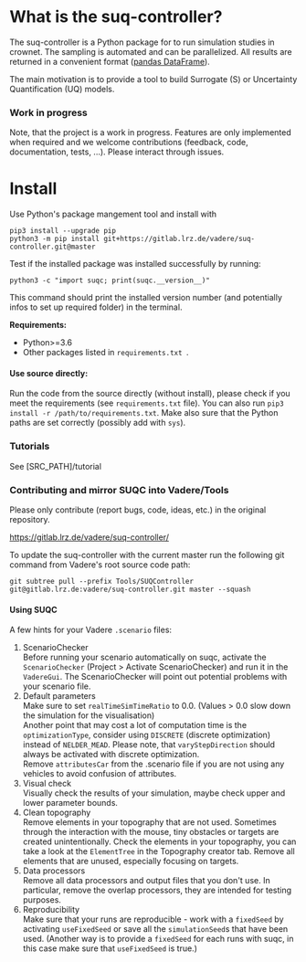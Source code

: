 # What is the suq-controller?

The suq-controller is a Python package for to run simulation studies in crownet. The sampling is automated and can be parallelized. All results are returned in a convenient format ([pandas DataFrame](https://pandas.pydata.org/pandas-docs/stable/generated/pandas.DataFrame.html)). 

The main motivation is to provide a tool to build Surrogate (S) or Uncertainty Quantification (UQ) models. 



### Work in progress
Note, that the project is a work in progress. Features are only implemented when required and we welcome contributions (feedback, code, documentation, tests, ...). Please interact through issues.

# Install

Use Python's package mangement tool and install with

```
pip3 install --upgrade pip
python3 -m pip install git+https://gitlab.lrz.de/vadere/suq-controller.git@master
```



Test if the installed package was installed successfully by running:

```
python3 -c "import suqc; print(suqc.__version__)"
```

This command should print the installed version number (and potentially infos to set up required folder) in the terminal. 

**Requirements:**
- Python>=3.6
- Other packages listed in `requirements.txt `.

#### Use source directly:

Run the code from the source directly (without install), please check if you meet the requirements (see `requirements.txt` file). You can also run `pip3 install -r /path/to/requirements.txt`. Make also sure that the Python paths are set correctly (possibly add with `sys`). 


### Tutorials

See [SRC_PATH]/tutorial


### Contributing and mirror SUQC into Vadere/Tools

Please only contribute (report bugs, code, ideas, etc.) in the original repository. 

https://gitlab.lrz.de/vadere/suq-controller/

To update the suq-controller with the current master run the following git command from Vadere's root source code path:

```
git subtree pull --prefix Tools/SUQController git@gitlab.lrz.de:vadere/suq-controller.git master --squash
```

#### Using SUQC 
A few hints for your Vadere `.scenario` files:

1.  ScenarioChecker  
    Before running your scenario automatically on suqc, activate the ``ScenarioChecker`` (Project > Activate ScenarioChecker) and run it in the ``VadereGui``.
   The ScenarioChecker will point out potential problems with your scenario file. 
2.  Default parameters  
    Make sure to set ``realTimeSimTimeRatio`` to 0.0. (Values > 0.0 slow down the simulation for the visualisation)  
    Another point that may cost a lot of computation time is the ``optimizationType``, consider using ``DISCRETE`` (discrete optimization) instead of ``NELDER_MEAD``. Please note, that ``varyStepDirection`` should always be activated with discrete optimization.  
    Remove ``attributesCar`` from the .scenario file if you are not using any vehicles to avoid confusion of attributes. 
3.  Visual check   
    Visually check the results of your simulation, maybe check upper and lower parameter bounds. 
4.  Clean topography  
    Remove elements in your topography that are not used. Sometimes through the interaction with the mouse, tiny obstacles or targets are created unintentionally. 
    Check the elements in your topography, you can take a look at the ``ElementTree`` in the Topography creator tab. Remove all elements that are unused, especially focusing on targets. 
5.  Data processors  
    Remove all data processors and output files that you don't use. In particular, remove the overlap processors, they are intended for testing purposes. 
6.  Reproducibility  
    Make sure that your runs are reproducible - work with a ``fixedSeed`` by activating ``useFixedSeed`` or save all the ``simulationSeed``s that have been used. 
   (Another way is to provide a ``fixedSeed`` for each runs with suqc, in this case make sure that ``useFixedSeed`` is true.)


